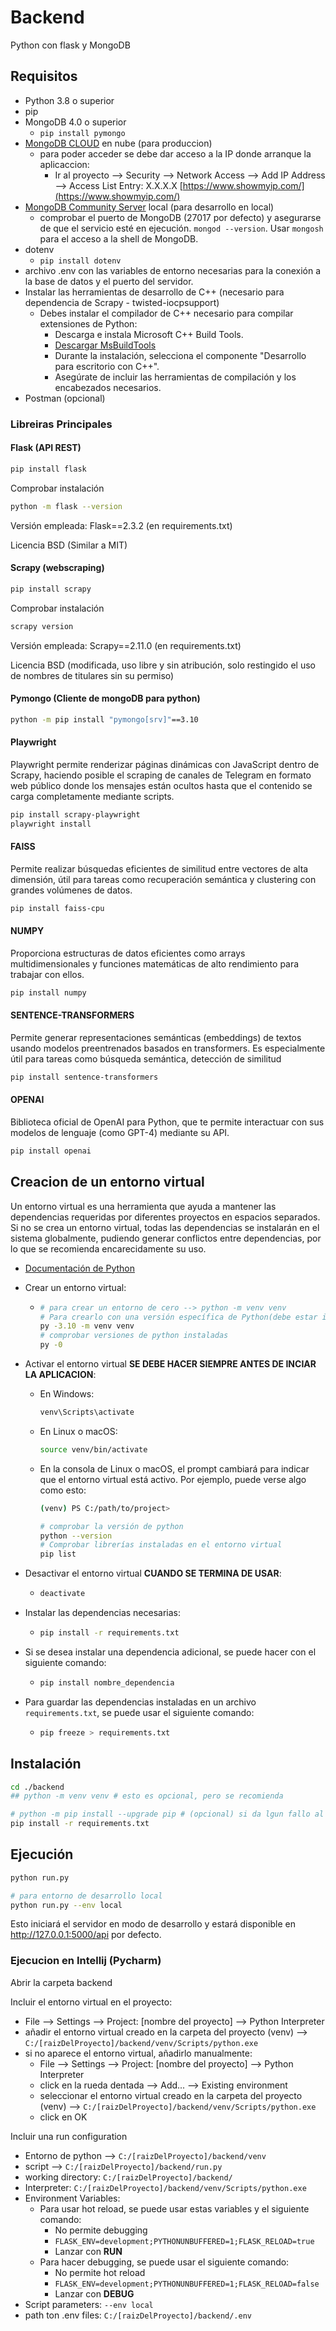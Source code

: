 # Backend

Python con flask y MongoDB

## Requisitos

- Python 3.8 o superior
- pip
- MongoDB 4.0 o superior
  - ``pip install pymongo``
- [MongoDB CLOUD](https://cloud.mongodb.com) en nube (para produccion)
  - para poder acceder se debe dar acceso a la IP donde arranque la aplicaccion:
    - Ir al proyecto --> Security --> Network Access --> Add IP Address --> Access List Entry: X.X.X.X [https://www.showmyip.com/](https://www.showmyip.com/)
- [MongoDB Community Server](https://www.mongodb.com/try/download/community) local (para desarrollo en local)
  - comprobar el puerto de MongoDB (27017 por defecto) y asegurarse de que el servicio esté en ejecución. ``mongod --version``. Usar ``mongosh`` para el acceso a la shell de MongoDB.
- dotenv
  - ``pip install dotenv``
- archivo .env con las variables de entorno necesarias para la conexión a la base de datos y el puerto del servidor.
- Instalar las herramientas de desarrollo de C++ (necesario para dependencia de Scrapy - twisted-iocpsupport)
  - Debes instalar el compilador de C++ necesario para compilar extensiones de Python:
    - Descarga e instala Microsoft C++ Build Tools.
    - [Descargar MsBuildTools](https://visualstudio.microsoft.com/es/visual-cpp-build-tools/)
    - Durante la instalación, selecciona el componente "Desarrollo para escritorio con C++".
    - Asegúrate de incluir las herramientas de compilación y los encabezados necesarios.
- Postman (opcional)

### Libreiras Principales
#### Flask (API REST)

```bash
pip install flask
```

Comprobar instalación

```bash
python -m flask --version
```

Versión empleada: Flask==2.3.2 (en requirements.txt)

Licencia BSD (Similar a MIT)

#### Scrapy (webscraping)

```bash
pip install scrapy
```

Comprobar instalación

```bash
scrapy version
```

Versión empleada: Scrapy==2.11.0 (en requirements.txt)

Licencia BSD (modificada, uso libre y sin atribución, solo restingido el uso de nombres de titulares sin su permiso)

#### Pymongo (Cliente de mongoDB para python)

```bash
python -m pip install "pymongo[srv]"==3.10
```

#### Playwright

Playwright permite renderizar páginas dinámicas con JavaScript dentro de Scrapy, haciendo posible el scraping de canales de Telegram en formato web público donde los mensajes están ocultos hasta que el contenido se carga completamente mediante scripts.

```bash
pip install scrapy-playwright
playwright install
```

#### FAISS

Permite realizar búsquedas eficientes de similitud entre vectores de alta dimensión, útil para tareas como recuperación semántica y clustering con grandes volúmenes de datos.

```bash
pip install faiss-cpu
```

#### NUMPY

Proporciona estructuras de datos eficientes como arrays multidimensionales y funciones matemáticas de alto rendimiento para trabajar con ellos.

```bash
pip install numpy
```

#### SENTENCE-TRANSFORMERS

Permite generar representaciones semánticas (embeddings) de textos usando modelos preentrenados basados en transformers. Es especialmente útil para tareas como búsqueda semántica, detección de similitud

```bash
pip install sentence-transformers
```

#### OPENAI

Biblioteca oficial de OpenAI para Python, que te permite interactuar con sus modelos de lenguaje (como GPT-4) mediante su API.

```bash
pip install openai
```

## Creacion de un entorno virtual
Un entorno virtual es una herramienta que ayuda a mantener las dependencias requeridas por diferentes proyectos en espacios separados. Si no se crea un entorno virtual, todas las dependencias se instalarán en el sistema globalmente, pudiendo generar conflictos entre dependencias, por lo que se recomienda encarecidamente su uso.
- [Documentación de Python](https://docs.python.org/es/3/tutorial/venv.html)
- Crear un entorno virtual:
  
  - ```bash
    # para crear un entorno de cero --> python -m venv venv
    # Para crearlo con una versión específica de Python(debe estar instalada):
    py -3.10 -m venv venv
    # comprobar versiones de python instaladas
    py -0
    ```
- Activar el entorno virtual __SE DEBE HACER SIEMPRE ANTES DE INCIAR LA APLICACION__:
  - En Windows:
    ```bash
    venv\Scripts\activate
    ```
  - En Linux o macOS:
    ```bash
    source venv/bin/activate
    ```
  - En la consola de Linux o macOS, el prompt cambiará para indicar que el entorno virtual está activo. Por ejemplo, puede verse algo como esto:
    ```bash
    (venv) PS C:/path/to/project>
    
    # comprobar la versión de python
    python --version
    # Comprobar librerías instaladas en el entorno virtual
    pip list
    ```
- Desactivar el entorno virtual __CUANDO SE TERMINA DE USAR__:
  - ```bash
    deactivate
    ```
- Instalar las dependencias necesarias:
  - ```bash
    pip install -r requirements.txt
    ```
- Si se desea instalar una dependencia adicional, se puede hacer con el siguiente comando:
  - ```bash
    pip install nombre_dependencia
    ```
- Para guardar las dependencias instaladas en un archivo `requirements.txt`, se puede usar el siguiente comando:
  - ```bash
    pip freeze > requirements.txt
    ```


## Instalación

```bash
cd ./backend 
## python -m venv venv # esto es opcional, pero se recomienda

# python -m pip install --upgrade pip # (opcional) si da lgun fallo al instalar --> actualizar pip a la última versión
pip install -r requirements.txt
```

## Ejecución

```bash
python run.py

# para entorno de desarrollo local
python run.py --env local
```

Esto iniciará el servidor en modo de desarrollo y estará disponible en http://127.0.0.1:5000/api por defecto.

### Ejecucion en Intellij (Pycharm) 

Abrir la carpeta backend 

Incluir el entorno virtual en el proyecto:
- File --> Settings --> Project: [nombre del proyecto] --> Python Interpreter
- añadir el entorno virtual creado en la carpeta del proyecto (venv) --> `C:/[raizDelProyecto]/backend/venv/Scripts/python.exe`
- si no aparece el entorno virtual, añadirlo manualmente:
  - File --> Settings --> Project: [nombre del proyecto] --> Python Interpreter
  - click en la rueda dentada --> Add... --> Existing environment
  - seleccionar el entorno virtual creado en la carpeta del proyecto (venv) --> `C:/[raizDelProyecto]/backend/venv/Scripts/python.exe`
  - click en OK

Incluir una run configuration

- Entorno de python --> `C:/[raizDelProyecto]/backend/venv`
- script --> `C:/[raizDelProyecto]/backend/run.py`
- working directory: `C:/[raizDelProyecto]/backend/`
- Interpreter: `C:/[raizDelProyecto]/backend/venv/Scripts/python.exe`
- Environment Variables:
  - Para usar hot reload, se puede usar estas variables y el siguiente comando:
    - No permite debugging
    - `FLASK_ENV=development;PYTHONUNBUFFERED=1;FLASK_RELOAD=true`
    - Lanzar con __RUN__
  - Para hacer debugging, se puede usar el siguiente comando:
    - No permite hot reload
    - `FLASK_ENV=development;PYTHONUNBUFFERED=1;FLASK_RELOAD=false`
    - Lanzar con __DEBUG__
- Script parameters: `--env local`
- path ton .env files: `C:/[raizDelProyecto]/backend/.env`
